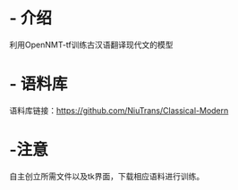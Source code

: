 # - 介绍
利用OpenNMT-tf训练古汉语翻译现代文的模型

# - 语料库
语料库链接：https://github.com/NiuTrans/Classical-Modern
# -注意
自主创立所需文件以及tk界面，下载相应语料进行训练。
